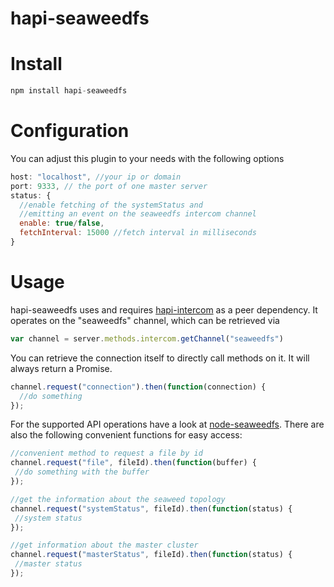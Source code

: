 # hapi-seaweedfs

# Install

```javascript
npm install hapi-seaweedfs
``` 

# Configuration

You can adjust this plugin to your needs with the following options
```javascript
host: "localhost", //your ip or domain
port: 9333, // the port of one master server
status: {
  //enable fetching of the systemStatus and 
  //emitting an event on the seaweedfs intercom channel
  enable: true/false, 
  fetchInterval: 15000 //fetch interval in milliseconds
}
```

# Usage

hapi-seaweedfs uses and requires [hapi-intercom](https://github.com/atroo/hapi-intercom) as a peer dependency. It operates on the "seaweedfs" channel, which can be retrieved via

```javascript
var channel = server.methods.intercom.getChannel("seaweedfs")
```

You can retrieve the connection itself to directly call methods on it. It will always return a Promise. 
```javascript
channel.request("connection").then(function(connection) {
  //do something
});
```
For the supported API operations have a look at [node-seaweedfs](https://github.com/atroo/node-weedfs). There are also the following convenient functions for easy access:
 ```javascript
//convenient method to request a file by id
channel.request("file", fileId).then(function(buffer) {
  //do something with the buffer
});

//get the information about the seaweed topology
channel.request("systemStatus", fileId).then(function(status) {
  //system status
});

//get information about the master cluster
channel.request("masterStatus", fileId).then(function(status) {
  //master status
});
 ```
